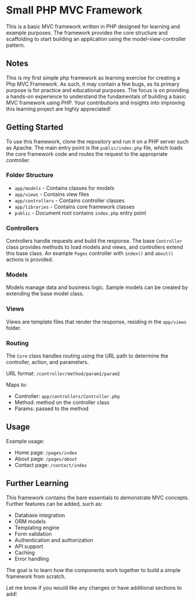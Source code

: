 # Small PHP MVC Framework

This is a basic MVC framework written in PHP designed for learning and example purposes. The framework provides the core structure and scaffolding to start building an application using the model-view-controller pattern.

## Notes

This is my first simple php framework as learning exercise for creating a Php MVC Framework. As such, it may contain a few bugs, as its primary purpose is for practice and educational purposes. The focus is on providing a hands-on experience to understand the fundamentals of building a basic MVC framework using PHP. Your contributions and insights into improving this learning project are highly appreciated!

## Getting Started

To use this framework, clone the repository and run it on a PHP server such as Apache. The main entry point is the `public/index.php` file, which loads the core framework code and routes the request to the appropriate controller.

### Folder Structure

- `app/models` - Contains classes for models
- `app/views` - Contains view files
- `app/controllers` - Contains controller classes
- `app/libraries` - Contains core framework classes
- `public` - Document root contains `index.php` entry point

### Controllers

Controllers handle requests and build the response. The base `Controller` class provides methods to load models and views, and controllers extend this base class. An example `Pages` controller with `index()` and `about()` actions is provided.

### Models

Models manage data and business logic. Sample models can be created by extending the base model class.

### Views

Views are template files that render the response, residing in the `app/views` folder.

### Routing

The `Core` class handles routing using the URL path to determine the controller, action, and parameters.

URL format: `/controller/method/param1/param2`

Maps to:

- Controller: `app/controllers/Controller.php`
- Method: method on the controller class
- Params: passed to the method

## Usage

Example usage:

- Home page: `/pages/index`
- About page: `/pages/about`
- Contact page: `/contact/index`

## Further Learning

This framework contains the bare essentials to demonstrate MVC concepts. Further features can be added, such as:

- Database integration
- ORM models
- Templating engine
- Form validation
- Authentication and authorization
- API support
- Caching
- Error handling

The goal is to learn how the components work together to build a simple framework from scratch.

Let me know if you would like any changes or have additional sections to add!

